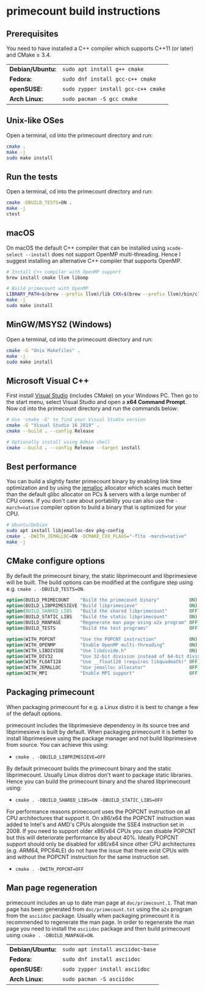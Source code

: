# primecount build instructions

## Prerequisites

You need to have installed a C++ compiler which supports C++11 (or later) and CMake ≥ 3.4.

<table>
    <tr>
        <td><b>Debian/Ubuntu:</b></td>
        <td><code>sudo apt install g++ cmake</code></td>
    </tr>
    <tr>
        <td><b>Fedora:</b></td>
        <td><code>sudo dnf install gcc-c++ cmake</code></td>
    </tr>
    <tr>
        <td><b>openSUSE:</b></td>
        <td><code>sudo zypper install gcc-c++ cmake</code></td>
    </tr>
    <tr>
        <td><b>Arch Linux:</b></td>
        <td><code>sudo pacman -S gcc cmake</code></td>
    </tr>
</table>

## Unix-like OSes

Open a terminal, cd into the primecount directory and run:

```bash
cmake .
make -j
sudo make install
```

## Run the tests

Open a terminal, cd into the primecount directory and run:

```bash
cmake -DBUILD_TESTS=ON .
make -j
ctest
```

## macOS

On macOS the default C++ compiler that can be installed using ```xcode-select --install```
does not support OpenMP multi-threading. Hence I suggest installing an alternative
C++ compiler that supports OpenMP.

```bash
# Install C++ compiler with OpenMP support
brew install cmake llvm libomp

# Build primecount with OpenMP
LIBRARY_PATH=$(brew --prefix llvm)/lib CXX=$(brew --prefix llvm)/bin/clang++ cmake .
make -j
sudo make install
```

## MinGW/MSYS2 (Windows)

Open a terminal, cd into the primecount directory and run:

```bash
cmake -G "Unix Makefiles" .
make -j
sudo make install
```

## Microsoft Visual C++

First install [Visual Studio](https://visualstudio.microsoft.com/downloads/)
(includes CMake) on your Windows PC. Then go to the start menu, select Visual
Studio and open a **x64 Command Prompt**. Now cd into the primecount directory
and run the commands below:

```bash
# Use 'cmake -G' to find your Visual Studio version
cmake -G "Visual Studio 16 2019" .
cmake --build . --config Release

# Optionally install using Admin shell
cmake --build . --config Release --target install
```

## Best performance

You can build a slightly faster primecount binary by enabling link time optimization
and by using the [jemalloc](https://github.com/jemalloc/jemalloc) allocator
which scales much better than the default glibc allocator on PCs & servers with
a large number of CPU cores. If you don't care about portability you can also
use the ```-march=native``` compiler option to build a binary that is optimized
for your CPU.

```bash
# Ubuntu/Debian
sudo apt install libjemalloc-dev pkg-config
cmake . -DWITH_JEMALLOC=ON -DCMAKE_CXX_FLAGS="-flto -march=native"
make -j
```

## CMake configure options

By default the primecount binary, the static libprimecount and
libprimesieve will be built. The build options can be modified at
the configure step using e.g. ```cmake . -DBUILD_TESTS=ON```.

```CMake
option(BUILD_PRIMECOUNT    "Build the primecount binary"           ON)
option(BUILD_LIBPRIMESIEVE "Build libprimesieve"                   ON)
option(BUILD_SHARED_LIBS   "Build the shared libprimecount"        OFF)
option(BUILD_STATIC_LIBS   "Build the static libprimecount"        ON)
option(BUILD_MANPAGE       "Regenerate man page using a2x program" OFF)
option(BUILD_TESTS         "Build the test programs"               OFF)

option(WITH_POPCNT         "Use the POPCNT instruction"            ON)
option(WITH_OPENMP         "Enable OpenMP multi-threading"         ON)
option(WITH_LIBDIVIDE      "Use libdivide.h"                       ON)
option(WITH_DIV32          "Use 32-bit division instead of 64-bit division whenever possible" ON)
option(WITH_FLOAT128       "Use __float128 (requires libquadmath)" OFF)
option(WITH_JEMALLOC       "Use jemalloc allocator"                OFF)
option(WITH_MPI            "Enable MPI support"                    OFF)
```

## Packaging primecount

When packaging primecount for e.g. a Linux distro it is best to change
a few of the default options.

primecount includes the libprimesieve dependency in its source tree and
libprimesieve is built by default. When packaging primecount it is better
to install libprimesieve using the package manager and not build
libprimesieve from source. You can achieve this using:

* ```cmake . -DBUILD_LIBPRIMESIEVE=OFF```

By default primecount builds the primecount binary and the static
libprimecount. Usually Linux distros don't want to package static
libraries. Hence you can build the primecount binary and the shared
libprimecount using:

* ```cmake . -DBUILD_SHARED_LIBS=ON -DBUILD_STATIC_LIBS=OFF```

For performance reasons primecount uses the POPCNT instruction on all
CPU architectures that support it. On x86/x64 the POPCNT instruction was
added to Intel's and AMD's CPUs alongside the SSE4 instruction set in 2008.
If you need to support older x86/x64 CPUs you can disable POPCNT but this
will deteriorate performance by about 40%. Ideally POPCNT support should
only be disabled for x86/x64 since other CPU architectures
(e.g. ARM64, PPC64LE) do not have the issue that there exist CPUs with and
without the POPCNT instruction for the same instruction set.

* ```cmake . -DWITH_POPCNT=OFF```

## Man page regeneration

primecount includes an up to date man page at ```doc/primecount.1```.
That man page has been generated from ```doc/primecount.txt``` using
the ```a2x``` program from the ```asciidoc``` package. Usually when packaging
primecount it is recommended to regenerate the man page. In order to
regenerate the man page you need to install the ```asciidoc``` package and
then build primecount using ```cmake . -DBUILD_MANPAGE=ON```.

<table>
    <tr>
        <td><b>Debian/Ubuntu:</b></td>
        <td><code>sudo apt install asciidoc-base</code></td>
    </tr>
    <tr>
        <td><b>Fedora:</b></td>
        <td><code>sudo dnf install asciidoc</code></td>
    </tr>
    <tr>
        <td><b>openSUSE:</b></td>
        <td><code>sudo zypper install asciidoc</code></td>
    </tr>
    <tr>
        <td><b>Arch Linux:</b></td>
        <td><code>sudo pacman -S asciidoc</code></td>
    </tr>
</table>
